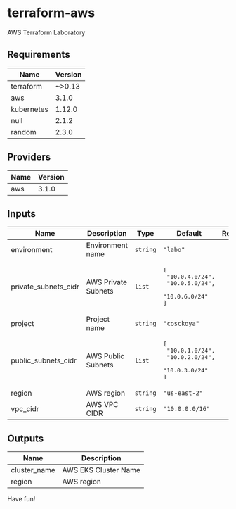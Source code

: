 # terraform-aws
AWS Terraform Laboratory
<!-- BEGINNING OF PRE-COMMIT-TERRAFORM DOCS HOOK -->
## Requirements

| Name | Version |
|------|---------|
| terraform | ~>0.13 |
| aws | 3.1.0 |
| kubernetes | 1.12.0 |
| null | 2.1.2 |
| random | 2.3.0 |

## Providers

| Name | Version |
|------|---------|
| aws | 3.1.0 |

## Inputs

| Name | Description | Type | Default | Required |
|------|-------------|------|---------|:--------:|
| environment | Environment name | `string` | `"labo"` | no |
| private\_subnets\_cidr | AWS Private Subnets | `list` | <pre>[<br>  "10.0.4.0/24",<br>  "10.0.5.0/24",<br>  "10.0.6.0/24"<br>]</pre> | no |
| project | Project name | `string` | `"cosckoya"` | no |
| public\_subnets\_cidr | AWS Public Subnets | `list` | <pre>[<br>  "10.0.1.0/24",<br>  "10.0.2.0/24",<br>  "10.0.3.0/24"<br>]</pre> | no |
| region | AWS region | `string` | `"us-east-2"` | no |
| vpc\_cidr | AWS VPC CIDR | `string` | `"10.0.0.0/16"` | no |

## Outputs

| Name | Description |
|------|-------------|
| cluster\_name | AWS EKS Cluster Name |
| region | AWS region |

<!-- END OF PRE-COMMIT-TERRAFORM DOCS HOOK -->
Have fun!
